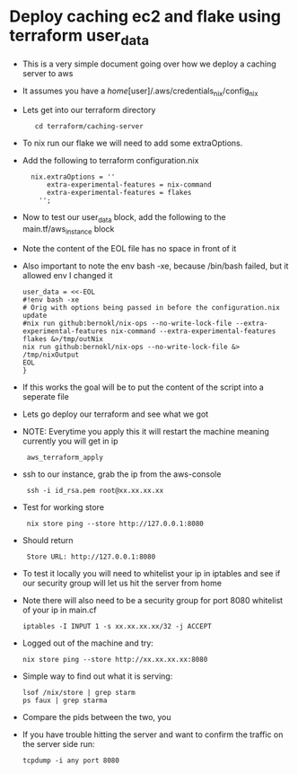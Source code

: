 # Deploy caching ec2 and flake using terraform user<sub>data</sub>

-   This is a very simple document going over how we deploy a caching server to aws
-   It assumes you have a *home*[user]/.aws/credentials<sub>nix</sub>/config<sub>nix</sub>
-   Lets get into our terraform directory

           cd terraform/caching-server

-   To nix run our flake we will need to add some extraOptions.
-   Add the following to terraform configuration.nix

          nix.extraOptions = ''
              extra-experimental-features = nix-command
              extra-experimental-features = flakes
            '';

-   Now to test our user<sub>data</sub> block, add the following to the main.tf/aws<sub>instance</sub> block
-   Note the content of the EOL file has no space in front of it
-   Also important to note the env bash -xe, because /bin/bash failed, but it allowed env I changed it

        user_data = <<-EOL
        #!env bash -xe
        # Orig with options being passed in before the configuration.nix update
        #nix run github:bernokl/nix-ops --no-write-lock-file --extra-experimental-features nix-command --extra-experimental-features flakes &>/tmp/outNix
        nix run github:bernokl/nix-ops --no-write-lock-file &> /tmp/nixOutput 
        EOL
        }

-   If this works the goal will be to put the content of the script into a seperate file
-   Lets go deploy our terraform and see what we got
-   NOTE: Everytime you apply this it will restart the machine meaning currently you will get in ip

         aws_terraform_apply

-   ssh to our instance, grab the ip from the aws-console

         ssh -i id_rsa.pem root@xx.xx.xx.xx 

-   Test for working store

         nix store ping --store http://127.0.0.1:8080 

-   Should return

         Store URL: http://127.0.0.1:8080

-   To test it locally you will need to whitelist your ip in iptables and see if our security group will let us hit the server from home
-   Note there will also need to be a security group for port 8080 whitelist of your ip in main.cf

        iptables -I INPUT 1 -s xx.xx.xx.xx/32 -j ACCEPT

-   Logged out of the machine and try:

        nix store ping --store http://xx.xx.xx.xx:8080 

-   Simple way to find out what it is serving:

        lsof /nix/store | grep starm
        ps faux | grep starma

-   Compare the pids between the two, you
-   If you have trouble hitting the server and want to confirm the traffic on the server side run:

        tcpdump -i any port 8080

